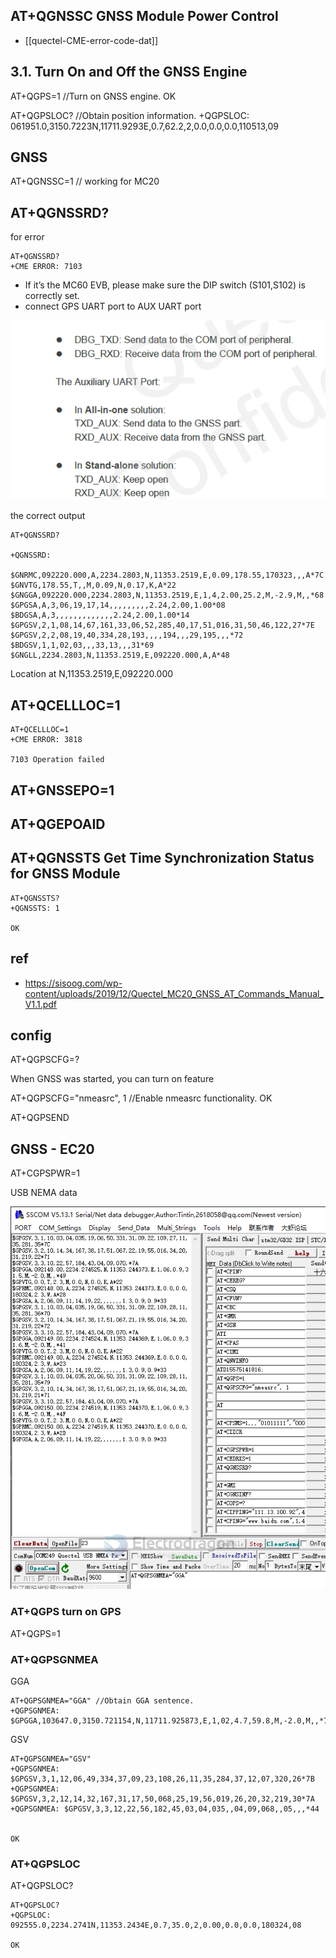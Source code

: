 

## AT+QGNSSC GNSS Module Power Control

- [[quectel-CME-error-code-dat]]

## 3.1. Turn On and Off the GNSS Engine

AT+QGPS=1 //Turn on GNSS engine.
OK


AT+QGPSLOC? //Obtain position information.
+QGPSLOC: 061951.0,3150.7223N,11711.9293E,0.7,62.2,2,0.0,0.0,0.0,110513,09


## GNSS 

AT+QGNSSC=1 // working for MC20


## AT+QGNSSRD?


for error

    AT+QGNSSRD?
    +CME ERROR: 7103

- If it’s the MC60 EVB, please make sure the DIP switch (S101,S102) is correctly set.
- connect GPS UART port to AUX UART port 


![](11-16-17-17-03-2023.png)


the correct output 

    AT+QGNSSRD?

    +QGNSSRD: 

    $GNRMC,092220.000,A,2234.2803,N,11353.2519,E,0.09,178.55,170323,,,A*7C
    $GNVTG,178.55,T,,M,0.09,N,0.17,K,A*22
    $GNGGA,092220.000,2234.2803,N,11353.2519,E,1,4,2.00,25.2,M,-2.9,M,,*68
    $GPGSA,A,3,06,19,17,14,,,,,,,,,2.24,2.00,1.00*08
    $BDGSA,A,3,,,,,,,,,,,,,2.24,2.00,1.00*14
    $GPGSV,2,1,08,14,67,161,33,06,52,285,40,17,51,016,31,50,46,122,27*7E
    $GPGSV,2,2,08,19,40,334,28,193,,,,194,,,29,195,,,*72
    $BDGSV,1,1,02,03,,,33,13,,,31*69
    $GNGLL,2234.2803,N,11353.2519,E,092220.000,A,A*48

Location at N,11353.2519,E,092220.000


## AT+QCELLLOC=1

    AT+QCELLLOC=1
    +CME ERROR: 3818

    7103 Operation failed

## AT+GNSSEPO=1

## AT+QGEPOAID


## AT+QGNSSTS Get Time Synchronization Status for GNSS Module

    AT+QGNSSTS?
    +QGNSSTS: 1

    OK

## ref 

- https://sisoog.com/wp-content/uploads/2019/12/Quectel_MC20_GNSS_AT_Commands_Manual_V1.1.pdf




## config 

AT+QGPSCFG=?

When GNSS was started, you can turn on <nmeasrc> feature

AT+QGPSCFG="nmeasrc", 1 //Enable nmeasrc functionality.
OK



AT+QGPSEND


## GNSS - EC20

AT+CGPSPWR=1

USB NEMA data 

![](2024-03-18-17-22-02.png)



### AT+QGPS turn on GPS 

AT+QGPS=1 


### AT+QGPSGNMEA

GGA 

    AT+QGPSGNMEA="GGA" //Obtain GGA sentence.
    +QGPSGNMEA: $GPGGA,103647.0,3150.721154,N,11711.925873,E,1,02,4.7,59.8,M,-2.0,M,,*77

GSV

    AT+QGPSGNMEA="GSV"
    +QGPSGNMEA: $GPGSV,3,1,12,06,49,334,37,09,23,108,26,11,35,284,37,12,07,320,26*7B
    +QGPSGNMEA: $GPGSV,3,2,12,14,32,167,31,17,50,068,25,19,56,019,26,20,32,219,30*7A
    +QGPSGNMEA: $GPGSV,3,3,12,22,56,182,45,03,04,035,,04,09,068,,05,,,*44


    OK

### AT+QGPSLOC

AT+QGPSLOC?

    AT+QGPSLOC?
    +QGPSLOC: 092555.0,2234.2741N,11353.2434E,0.7,35.0,2,0.00,0.0,0.0,180324,08

    OK
